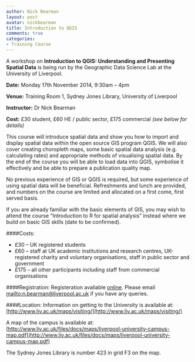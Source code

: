 ```yaml
---
author: Nick Bearman
layout: post
avatar: nickbearman
title: Introduction to QGIS
comments: true
categories:
- Training Course
---
```


A workshop on **Introduction to QGIS: Understanding and Presenting Spatial Data** is being run by the Geographic Data Science Lab at the University of Liverpool.

**Date:** Monday 17th November 2014, 9:30am – 4pm

**Venue:** Training Room 1, Sydney Jones Library, University of Liverpool

**Instructor:** Dr Nick Bearman

**Cost:** £30 student, £60 HE / public sector, £175 commercial *(see below for details)*

This course will introduce spatial data and show you how to import and display spatial data within the open source GIS program QGIS. We will also cover creating choropleth maps, some basic spatial data analysis (e.g. calculating rates) and appropriate methods of visualising spatial data. By the end of the course you will be able to load data into QGIS, symbolise it effectively and be able to prepare a publication quality map. 

No previous experience of GIS or QGIS is required, but some experience of using spatial data will be beneficial. Refreshments and lunch are provided, and numbers on the course are limited and allocated on a first come, first served basis.

If you are already familiar with the basic elements of GIS, you may wish to attend the course “Introduction to R for spatial analysis” instead where we build on basic GIS skills (date to be confirmed). 

####Costs:
- £30 – UK registered students
- £60 – staff at UK academic institutions and research centres, UK-registered charity and voluntary organisations, staff in public sector and government
- £175 – all other participants including staff from commercial organisations

####Registration:
Registeration avaliable [online](http://payments.liv.ac.uk/browse/extra_info.asp?compid=1&modid=2&deptid=38&catid=38&prodid=726). Please email <mailto:n.bearman@liverpool.ac.uk> if you have any queries.

####Location:
Information on getting to the University is available at: [http://www.liv.ac.uk/maps/visiting/](http://www.liv.ac.uk/maps/visiting/)

A map of the campus is available at: [http://www.liv.ac.uk/files/docs/maps/liverpool-university-campus-map.pdf](http://www.liv.ac.uk/files/docs/maps/liverpool-university-campus-map.pdf)

The Sydney Jones Library is number 423 in grid F3 on the map. 
